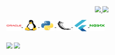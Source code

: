 ##
<div align="center">
  <a href="https://github.com/marcus-monteiro">
  <img height="180em" src="https://github-readme-stats.vercel.app/api?username=marcus-monteiro&show_icons=true&theme=aura&include_all_commits=true&count_private=true"/>
  <img height="130em" src="https://github-readme-stats.vercel.app/api/top-langs/?username=marcus-monteiro&layout=compact&langs_count=7&theme=aura"/>
</div>

<div style="display: inline_block"><br>
  <img align="center" alt="Marcus-Oracle" height="30" width="40" src="https://raw.githubusercontent.com/devicons/devicon/master/icons/oracle/oracle-original.svg">
  <img align="center" alt="Marcus-Linux" height="30" width="40" src="https://raw.githubusercontent.com/devicons/devicon/master/icons/linux/linux-original.svg">
  <img align="center" alt="Marcus-Python" height="30" width="40" src="https://raw.githubusercontent.com/devicons/devicon/master/icons/python/python-original.svg">
  <img align="center" alt="Marcus-Flask" height="30" width="40" src="https://raw.githubusercontent.com/devicons/devicon/master/icons/flask/flask-original.svg">
  <img align="center" alt="Marcus-Flutter" height="30" width="40" src="https://raw.githubusercontent.com/devicons/devicon/master/icons/flutter/flutter-original.svg">
  <img align="center" alt="Marcus-Nginx" height="30" width="40" src="https://raw.githubusercontent.com/devicons/devicon/master/icons/nginx/nginx-original.svg">
</div>

##
 
<div> 
  <a href = "mailto:mvdsmonteiro@gmail.com"><img src="https://img.shields.io/badge/-Gmail-%23333?style=for-the-badge&logo=gmail&logoColor=white" target="_blank"></a>
  <a href="https://www.linkedin.com/in/marcus-monteiro-51b6a570" target="_blank"><img src="https://img.shields.io/badge/-LinkedIn-%230077B5?style=for-the-badge&logo=linkedin&logoColor=white" target="_blank"></a> 
 
</div>
